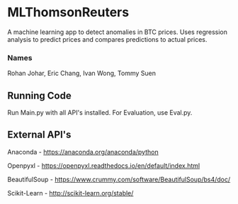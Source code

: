 # MLThomsonReuters
A machine learning app to detect anomalies in BTC prices. Uses regression analysis to predict prices and compares predictions to actual prices.

### Names
Rohan Johar, Eric Chang, Ivan Wong, Tommy Suen

## Running Code
Run Main.py with all API's installed. For Evaluation, use Eval.py.

## External API's
Anaconda - https://anaconda.org/anaconda/python

Openpyxl - https://openpyxl.readthedocs.io/en/default/index.html

BeautifulSoup - https://www.crummy.com/software/BeautifulSoup/bs4/doc/

Scikit-Learn - http://scikit-learn.org/stable/
